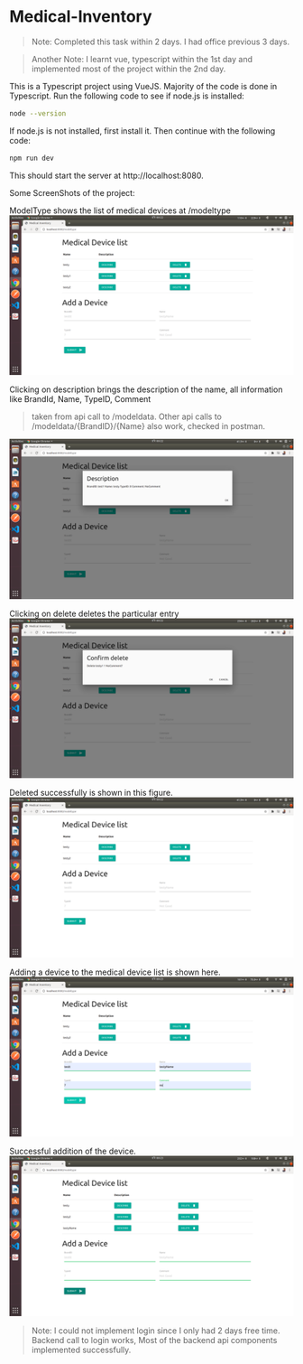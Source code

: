 # Medical-Inventory
> Note: Completed this task within 2 days. I had office previous 3 days.

> Another Note: I learnt vue, typescript within the 1st day and implemented most of the project within the 2nd day.

This is a Typescript project using VueJS. Majority of the code is done in Typescript. Run the following code to see if node.js is installed: 

```bash
node --version
```
If node.js is not installed, first install it. Then continue with the following code:

```bash
npm run dev
```
This should start the server at http://localhost:8080.

Some ScreenShots of the project:

ModelType shows the list of medical devices at /modeltype
![1.png](ss/1.png)

Clicking on description brings the description of the name, all information like BrandId, Name, TypeID, Comment
> taken from api call to /modeldata. Other api calls to /modeldata/{BrandID}/{Name} also work, checked in postman.

![2.png](ss/2.png)

Clicking on delete deletes the particular entry
![3.png](ss/3.png)

Deleted successfully is shown in this figure.
![4.png](ss/4.png)

Adding a device to the medical device list is shown here.
![5.png](ss/5.png)

Successful addition of the device.
![6.png](ss/6.png)

> Note: I could not implement login since I only had 2 days free time. Backend call to login works,  Most of the backend api components implemented successfully.

